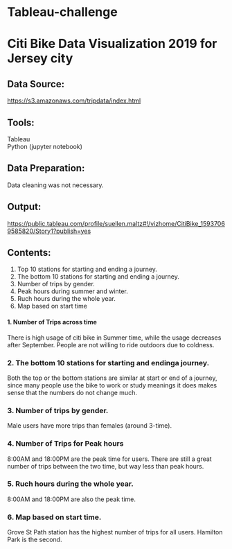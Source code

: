 # Tableau-challenge

# Citi Bike Data Visualization 2019 for Jersey city

## Data Source: 
https://s3.amazonaws.com/tripdata/index.html

## Tools: 
Tableau<br>
Python (jupyter notebook)

## Data Preparation:
Data cleaning was not necessary. 

## Output:
https://public.tableau.com/profile/suellen.maltz#!/vizhome/CitiBike_15937069585820/Story1?publish=yes
<br>

## Contents:
1. Top 10 stations for starting and ending a journey.
2. The bottom 10 stations for starting and ending a journey.
3. Number of trips by gender.
4. Peak hours during summer and winter.
5. Ruch hours during the whole year.
6. Map based on start time

#### 1. Number of Trips across time
There is high usage of citi bike in Summer time, while the usage decreases after September. People are not willing to ride outdoors due to coldness.<br>

### 2. The bottom 10 stations for starting and endinga journey.
Both the top or the bottom stations are similar at start or end of a journey, since many people use the bike to work or study meanings it does makes sense that the numbers do not change much. <br>

### 3. Number of trips by gender.
Male users have more trips than females (around 3-time). <br>

### 4. Number of Trips for Peak hours
8:00AM and 18:00PM are the peak time for users. There are still a great number of trips between the two time, but way less than peak hours.<br>

### 5. Ruch hours during the whole year.
8:00AM and 18:00PM are also the peak time.<br>

### 6. Map based on start time.
Grove St Path station has the highest number of trips for all users. Hamilton Park is the second.<br>
